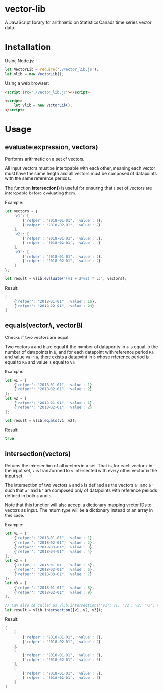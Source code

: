 # vector-lib

A JavaScript library for arithmetic on Statistics Canada time series 
vector data.

# Installation

Using Node.js:
```javascript
let VectorLib = require('./vector_lib.js');
let vlib = new VectorLib();
```

Using a web browser:
```html
<script src="./vector_lib.js"></script>

<script>
    let vlib = new VectorLib();
</script>
```

# Usage

## evaluate(expression, vectors)

Performs arithmetic on a set of vectors. 

All input vectors must be interopable with each other, meaning each vector 
must have the same length and all vectors must be composed of datapoints with 
the same reference periods. 

The function **intersection()** is useful for ensuring that a set of vectors are 
interopable before evaluating them.

Example:
```javascript
let vectors = {
    'v1': [
        {'refper': "2018-01-01", 'value': 1},
        {'refper': "2018-02-01", 'value': 2}
    ],
    'v2': [
        {'refper': "2018-01-01", 'value': 3},
        {'refper': "2018-02-01", 'value': 4}
    ],
    'v3': [
        {'refper': "2018-01-01", 'value': 2},
        {'refper': "2018-02-01", 'value': 2}
    ]
};

let result = vlib.evaluate("(v1 + 2*v2) * v3", vectors);
```

Result:
```javascript
[
    {'refper': "2018-01-01", 'value': 16},
    {'refper': "2018-02-01", 'value': 24}
]
```

## equals(vectorA, vectorB)

Checks if two vectors are equal.

Two vectors `a` and `b` are equal if the number of datapoints in `a` is equal 
to the number of datapoints in `b`, and for each datapoint with reference 
period `Ra` and value `Va` in `a`, there exists a datapoint in `b` whose 
reference period is equal to `Ra` and value is equal to `Va` 

Example:
```javascript
let v1 = [
    {'refper': "2018-01-01", 'value': 1},
    {'refper': "2018-02-01", 'value': 2}
];
let v2 = [
    {'refper': "2018-01-01", 'value': 1},
    {'refper': "2018-02-01", 'value': 2}
];

let result = vlib.equals(v1, v2);
```

Result:
```javascript
true
```

## intersection(vectors)

Returns the intersection of all vectors in a set. That is, for each vector `v` 
in the input set, `v` is transformed to `v` intersected with every other vector 
in the input set.

The intersection of two vectors `a` and `b` is defined as the vectors `a'` and 
`b'` such that `a'` and `b'` are composed only of datapoints with reference 
periods defined in both `a` and `b`.

Note that this function will also accept a dictionary mapping vector IDs to 
vectors as input. The return type will be a dictionary instead of an array in 
this case.

Example:
```javascript
let v1 = [
    {'refper': "2018-01-01", 'value': 1},
    {'refper': "2018-02-01", 'value': 2},
    {'refper': "2018-03-01", 'value': 3},
    {'refper': "2018-04-01", 'value': 4}
];
let v2 = [
    {'refper': "2018-01-01", 'value': 5},
    {'refper': "2018-02-01", 'value': 6},
    {'refper': "2018-03-01", 'value': 7}
];
let v3 = [
    {'refper': "2018-01-01", 'value': 8},
    {'refper': "2018-02-01", 'value': 9}
];

// Can also be called as vlib.intersection({'v1': v1, 'v2': v2, 'v3': v3}).
let result = vlib.intersection([v1, v2, v3]);
```

Result:
```javascript
[
    [
        {'refper': "2018-01-01", 'value': 1},
        {'refper': "2018-02-01", 'value': 2}
    ],
    [
        {'refper': "2018-01-01", 'value': 5},
        {'refper': "2018-02-01", 'value': 6},
    ],
    [
        {'refper': "2018-01-01", 'value': 8},
        {'refper': "2018-02-01", 'value': 9}
    ]
]
```

